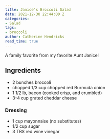 ```yaml
---
title: Janice's Broccoli Salad
date: 2021-12-30 22:44:00 Z
categories:
- Salad
tags:
- broccoli
author: Catherine Hendricks
read_time: true
---
```


A family favorite from my favorite Aunt Janice!

## Ingredients
* 2 bunches broccoli
* chopped 1/3 cup chopped red Burmuda onion 
* 1 1/2 lb, bacon (cooked crisp, and crumbled) 
* 3-4 cup grated cheddar cheese 

### Dressing
* 1 cup mayonnaise (no substitutes) 
* 1/2 cup sugar 
* 3 TBS red wine vinegar 

